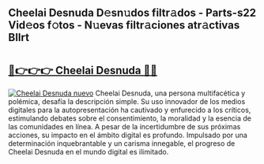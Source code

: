 ## Cheelai Desnuda D𝚎sn𝚞dos filtr𝚊dos - Parts-s22 Vid𝚎os f𝚘tos - N𝚞evas filtr𝚊ciones atr𝚊ctivas BIlrt

# <h2><a href="http://mb0mvl.tromn.icu/?c=Cheelai+Desnuda">🔗👉👉👉 Cheelai Desnuda 🔗🔗</a></h2>

[![Cheelai Desnuda nuevo](https://i.imgur.com/pEAQMta.gif)](http://mb0mvl.tromn.icu/?c=Cheelai+Desnuda)
Cheelai Desnuda, una persona multifacética y polémica, desafía la descripción simple. Su uso innovador de los medios digitales para la autopresentación ha cautivado y enfurecido a los críticos, estimulando debates sobre el consentimiento, la moralidad y la esencia de las comunidades en línea. A pesar de la incertidumbre de sus próximas acciones, su impacto en el ámbito digital es profundo. Impulsado por una determinación inquebrantable y un carisma innegable, el progreso de Cheelai Desnuda en el mundo digital es ilimitado.
